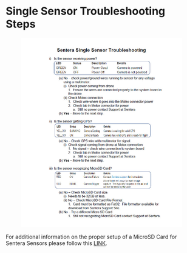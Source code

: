 # Single Sensor Troubleshooting Steps

<figure><img src="../../.gitbook/assets/image (64).png" alt=""><figcaption></figcaption></figure>

For additional information on the proper setup of a MicroSD Card for Sentera Sensors please follow this [LINK](https://support.senterasensors.com/fieldagent-mobile-ios/requirements/sd-cards#about-sentera-cameras).
